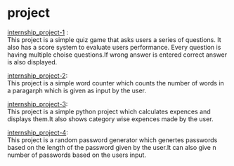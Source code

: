 # project

[internship_project-1](internship_project1.py) :<br>
This project is a simple quiz game that asks users a series of questions. It also has a score system to evaluate users performance. Every question is having multiple choise questions.If wrong answer is entered correct answer is also displayed.

[internship_project-2](internship_project2.py):<br>
This project is a simple word counter which counts the number of words in a paragarph which is given as input by the user.

[internship_project-3](internship_project3.py):<br>
This project is a simple python project which calculates expences  and displays them.It also shows category wise expences made by the user.

[internship_project-4](internship_project4.py):<br>
This project is a random password generator which genertes passwords based on the length of the password given by the user.It can also give n number of passwords based on the users input.
